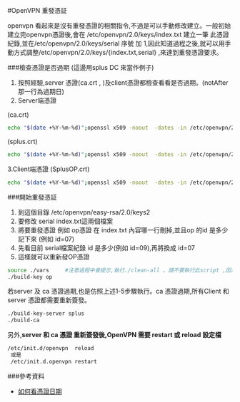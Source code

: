 #OpenVPN 重發憑証

openvpn 看起來是沒有重發憑證的相關指令,不過是可以手動修改建立。一般初始建立完openvpn憑證後,會在 /etc/openvpn/2.0/keys/index.txt 建立一筆
此憑證紀錄,並在/etc/openvpn/2.0/keys/serial 序號 加 1,因此知道過程之後,就可以用手動方式調整/etc/openvpn/2.0/keys/{index.txt,serial}
,來達到重發憑證要求。

###檢查憑證是否過期  (這邊用splus DC 來當作例子)
1. 按照經驗,server 憑證(ca.crt , )及client憑證都檢查看看是否過期。(notAfter那一行為過期日)
2. Server端憑證

(ca.crt)
```sh
echo "$(date +%Y-%m-%d)";openssl x509 -noout  -dates -in /etc/openvpn/2.0/keys/ca.crt
```
(splus.crt)
```sh
echo "$(date +%Y-%m-%d)";openssl x509 -noout  -dates -in /etc/openvpn/2.0/keys/splus.crt
```
3.Client端憑證
(SplusOP.crt)
```sh
echo "$(date +%Y-%m-%d)";openssl x509 -noout  -dates -in /etc/openvpn/2.0/keys/SplusOP.crt
```
###開始重發憑証
1. 到這個目錄 /etc/openvpn/easy-rsa/2.0/keys2
2. 要修改 serial index.txt這兩個檔案
3. 將要重發憑證 例如 op憑證  在 index.txt 內容哪一行刪掉,並且op 的id 是多少記下來 (例如 id=07)
4. 先看目前 serial檔案紀錄 id 是多少(例如 id=09),再將換成 id=07
5. 這樣就可以重新發OP憑證 
```sh
source ./vars     #注意過程中會提示,執行./clean-all 。請不要執行此script ,因為會把現有的 /etc/openvpn/2.0/keys/都刪除
./build-key op 
```
若server 及 ca 憑證過期,也是仿照上述1-5步驟執行。ca 憑證過期,所有Client 和 server 憑證都需要重新簽發。
```sh
./build-key-server splus
./build-ca
```
另外,**server 和 ca 憑證 重新簽發後,OpenVPN 需要 restart 或 reload 設定檔**
```sh
/etc/init.d/openvpn  reload   
 或是
 /etc/init.d.openvpn restart
```




###參考資料
* [如何看憑證日期](http://www.shellhacks.com/en/HowTo-Check-SSL-Certificate-Expiration-Date-from-the-Linux-Shell)
